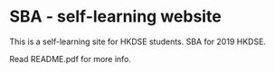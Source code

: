 # SBA - self-learning website
This is a self-learning site for HKDSE students. SBA for 2019 HKDSE.

Read README.pdf for more info.
